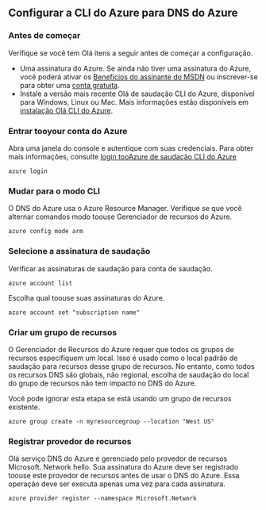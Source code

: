 ## <a name="set-up-azure-cli-for-azure-dns"></a>Configurar a CLI do Azure para DNS do Azure

### <a name="before-you-begin"></a>Antes de começar

Verifique se você tem Olá itens a seguir antes de começar a configuração.

* Uma assinatura do Azure. Se ainda não tiver uma assinatura do Azure, você poderá ativar os [Benefícios do assinante do MSDN](https://azure.microsoft.com/pricing/member-offers/msdn-benefits-details/) ou inscrever-se para obter uma [conta gratuita](https://azure.microsoft.com/pricing/free-trial/).
* Instale a versão mais recente Olá de saudação CLI do Azure, disponível para Windows, Linux ou Mac. Mais informações estão disponíveis em [instalação Olá CLI do Azure](../articles/cli-install-nodejs.md).

### <a name="sign-in-tooyour-azure-account"></a>Entrar tooyour conta do Azure

Abra uma janela do console e autentique com suas credenciais. Para obter mais informações, consulte [login tooAzure de saudação CLI do Azure](../articles/xplat-cli-connect.md)

```azurecli
azure login
```

### <a name="switch-cli-mode"></a>Mudar para o modo CLI

O DNS do Azure usa o Azure Resource Manager. Verifique se que você alternar comandos modo toouse Gerenciador de recursos do Azure.

```azurecli
azure config mode arm
```

### <a name="select-hello-subscription"></a>Selecione a assinatura de saudação

Verificar as assinaturas de saudação para conta de saudação.

```azurecli
azure account list
```

Escolha qual toouse suas assinaturas do Azure.

```azurecli
azure account set "subscription name"
```

### <a name="create-a-resource-group"></a>Criar um grupo de recursos

O Gerenciador de Recursos do Azure requer que todos os grupos de recursos especifiquem um local. Isso é usado como o local padrão de saudação para recursos desse grupo de recursos. No entanto, como todos os recursos DNS são globais, não regional, escolha de saudação do local do grupo de recursos não tem impacto no DNS do Azure.

Você pode ignorar esta etapa se está usando um grupo de recursos existente.

```azurecli
azure group create -n myresourcegroup --location "West US"
```

### <a name="register-resource-provider"></a>Registrar provedor de recursos

Olá serviço DNS do Azure é gerenciado pelo provedor de recursos Microsoft. Network hello. Sua assinatura do Azure deve ser registrado toouse este provedor de recursos antes de usar o DNS do Azure. Essa operação deve ser executa apenas uma vez para cada assinatura.

```azurecli
azure provider register --namespace Microsoft.Network
```

